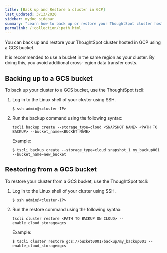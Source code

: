 ```yaml
---
title: [Back up and Restore a cluster in GCP]
last_updated: 3/13/2020
sidebar: mydoc_sidebar
summary: "Learn how to back up or restore your ThoughtSpot cluster hosted in GCP."
permalink: /:collection/:path.html
---
```

You can back up and restore your ThoughtSpot cluster hosted in GCP using a GCS bucket.

It is recommended to use a bucket in the same region as your cluster. By doing this, you avoid additional cross-region data transfer costs.

## Backing up to a GCS bucket

To back up your cluster to a GCS bucket, use the ThoughtSpot tscli:

1. Log in to the Linux shell of your cluster using SSH.
    ```
    $ ssh admin@<cluster-IP>
    ```
2. Run the backup command using the following syntax:  

    `tscli backup create --storage_type=cloud <SNAPSHOT NAME> <PATH TO BACKUP> --bucket_name=<BUCKET NAME>`

    Example:
    ```
    $ tscli backup create --storage_type=cloud snapshot_1 my_backup001 --bucket_name=new_bucket
    ```

## Restoring from a GCS bucket

To restore your cluster from a GCS bucket, use the ThoughtSpot tscli:

1. Log in to the Linux shell of your cluster using SSH.
    ```
    $ ssh admin@<cluster-IP>
    ```
2. Run the restore command using the following syntax:  

    `tscli cluster restore <PATH TO BACKUP ON CLOUD> --enable_cloud_storage=gcs`

    Example:
    ```
    $ tscli cluster restore gcs://bucket0001/backup/my_backup001 --enable_cloud_storage=gcs
    ```
